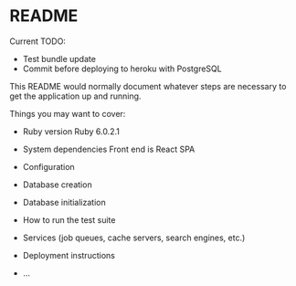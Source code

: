 # README

Current TODO:
- Test bundle update 
- Commit before deploying to heroku with PostgreSQL


This README would normally document whatever steps are necessary to get the
application up and running.

Things you may want to cover:

* Ruby version
Ruby 6.0.2.1

* System dependencies
Front end is React SPA

* Configuration

* Database creation

* Database initialization

* How to run the test suite

* Services (job queues, cache servers, search engines, etc.)

* Deployment instructions

* ...
